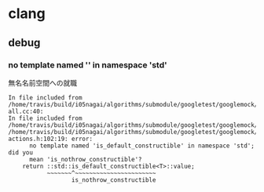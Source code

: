 # clang

## debug


### no template named '' in namespace 'std'
無名名前空間への就職

```
In file included from /home/travis/build/i05nagai/algorithms/submodule/googletest/googlemock/src/gmock-all.cc:40:
In file included from /home/travis/build/i05nagai/algorithms/submodule/googletest/googlemock/include/gmock/gmock.h:58:
/home/travis/build/i05nagai/algorithms/submodule/googletest/googlemock/include/gmock/gmock-actions.h:102:19: error: 
      no template named 'is_default_constructible' in namespace 'std'; did you
      mean 'is_nothrow_constructible'?
    return ::std::is_default_constructible<T>::value;
           ~~~~~~~^~~~~~~~~~~~~~~~~~~~~~~~
                  is_nothrow_constructible
```


